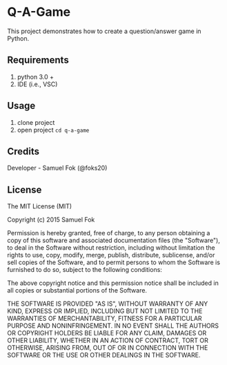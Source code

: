 # Q-A-Game

This project demonstrates how to create a question/answer game in Python.

## Requirements

1. python 3.0 +
2. IDE (i.e., VSC)

## Usage

1. clone project   
2. open project `cd q-a-game`



## Credits
 
Developer - Samuel Fok (@foks20)

 
## License
 
The MIT License (MIT)

Copyright (c) 2015 Samuel Fok

Permission is hereby granted, free of charge, to any person obtaining a copy of this software and associated documentation files (the "Software"), to deal in the Software without restriction, including without limitation the rights to use, copy, modify, merge, publish, distribute, sublicense, and/or sell copies of the Software, and to permit persons to whom the Software is furnished to do so, subject to the following conditions:

The above copyright notice and this permission notice shall be included in all copies or substantial portions of the Software.

THE SOFTWARE IS PROVIDED "AS IS", WITHOUT WARRANTY OF ANY KIND, EXPRESS OR IMPLIED, INCLUDING BUT NOT LIMITED TO THE WARRANTIES OF MERCHANTABILITY, FITNESS FOR A PARTICULAR PURPOSE AND NONINFRINGEMENT. IN NO EVENT SHALL THE AUTHORS OR COPYRIGHT HOLDERS BE LIABLE FOR ANY CLAIM, DAMAGES OR OTHER LIABILITY, WHETHER IN AN ACTION OF CONTRACT, TORT OR OTHERWISE, ARISING FROM, OUT OF OR IN CONNECTION WITH THE SOFTWARE OR THE USE OR OTHER DEALINGS IN THE SOFTWARE.

